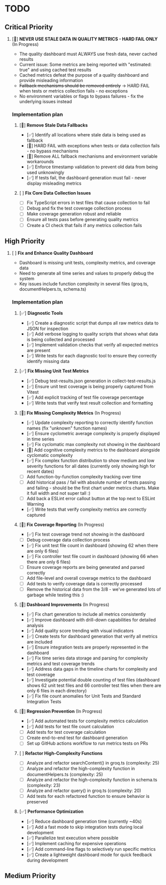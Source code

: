 # TODO

## Critical Priority
1. [🔄] **NEVER USE STALE DATA IN QUALITY METRICS - HARD FAIL ONLY** (In Progress)

    - The quality dashboard must ALWAYS use fresh data, never cached results
    - Current issue: Some metrics are being reported with "estimated: true" and using cached test results
    - Cached metrics defeat the purpose of a quality dashboard and provide misleading information
    - ~~Fallback mechanisms should be removed entirely~~ → HARD FAIL when tests or metrics collection fails - no exceptions
    - No environment variables or flags to bypass failures - fix the underlying issues instead

    ### Implementation plan
    1. [🔄] **Remove Stale Data Fallbacks**
         - [✅] Identify all locations where stale data is being used as fallback
         - [🔄] HARD FAIL with exceptions when tests or data collection fails - no bypass mechanisms
         - [🔄] Remove ALL fallback mechanisms and environment variable workarounds
         - [✅] Enforce timestamp validation to prevent old data from being used unknowingly
         - [✅] If tests fail, the dashboard generation must fail - never display misleading metrics
         
    2. [ ] **Fix Core Data Collection Issues**
         - [ ] Fix TypeScript errors in test files that cause collection to fail
         - [ ] Debug and fix the test coverage collection process
         - [ ] Make coverage generation robust and reliable
         - [ ] Ensure all tests pass before generating quality metrics
         - [ ] Create a CI check that fails if any metrics collection fails

## High Priority
1. [ ] **Fix and Enhance Quality Dashboard**

    - Dashboard is missing unit tests, complexity metrics, and coverage data
    - Need to generate all time series and values to properly debug the system
    - Key issues include function complexity in several files (groq.ts, documentHelpers.ts, schema.ts)

    ### Implementation plan
    1. [✅] **Diagnostic Tools**
         - [✅] Create a diagnostic script that dumps all raw metrics data to JSON for inspection
         - [✅] Add verbose logging to quality scripts that shows what data is being collected and processed
         - [✅] Implement validation checks that verify all expected metrics are present
         - [✅] Write tests for each diagnostic tool to ensure they correctly identify missing data

    2. [✅] **Fix Missing Unit Test Metrics**
         - [✅] Debug test-results.json generation in collect-test-results.js
         - [✅] Ensure unit test coverage is being properly captured from Vitest
         - [✅] Add explicit tracking of test file coverage percentage
         - [✅] Write tests that verify test result collection and formatting

    3. [🔄] **Fix Missing Complexity Metrics** (In Progress)
         - [✅] Update complexity reporting to correctly identify function names (fix "unknown" function names)
         - [✅] Ensure cyclometric average complexity is properly displayed in time series
         - [✅] Fix cyclomatic max complexity not showing in the dashboard
         - [🔄] Add cognitive complexity metrics to the dashboard alongside cyclomatic complexity
         - [✅] Fix complex function distribution to show medium and low severity functions for all dates (currently only showing high for recent dates)
         - [ ] Add function-by-function complexity tracking over time
         - [ ] Add historical pass / fail with absolute number of tests passing and failing - should be the first chart under metrics charts. Make it full width and not super tall :)
         - [ ] Add back a ESLint error callout button at the top next to ESLint Warning
         - [✅] Write tests that verify complexity metrics are correctly captured

    4. [🔄] **Fix Coverage Reporting** (In Progress)
         - [✅] Fix test coverage trend not showing in the dashboard
         - [ ] Debug coverage data collection process
         - [✅] Fix unit test file count in dashboard (showing 62 when there are only 6 files)
         - [✅] Fix controller test file count in dashboard (showing 66 when there are only 6 files)
         - [ ] Ensure coverage reports are being generated and parsed correctly
         - [ ] Add file-level and overall coverage metrics to the dashboard
         - [ ] Add tests to verify coverage data is correctly processed
         - [ ] Remove the historical data from the 3/8 - we've generated lots of garbage while testing this :)

    5. [🔄] **Dashboard Improvements** (In Progress)
         - [✅] Fix chart generation to include all metrics consistently
         - [✅] Improve dashboard with drill-down capabilities for detailed analysis
         - [✅] Add quality score trending with visual indicators
         - [✅] Create tests for dashboard generation that verify all metrics are included
         - [✅] Ensure integration tests are properly represented in the dashboard
         - [✅] Fix time series data storage and parsing for complexity metrics and test coverage trends
         - [✅] Address data gaps in the timeline charts for complexity and test coverage
         - [✅] Investigate potential double counting of test files (dashboard shows 62 unit test files and 66 controller test files when there are only 6 files in each directory)
         - [✅] Fix file count anomalies for Unit Tests and Standard Integration Tests

    6. [🔄] **Regression Prevention** (In Progress)
         - [✅] Add automated tests for complexity metrics calculation
         - [✅] Add tests for test file count calculation
         - [ ] Add tests for test coverage calculation
         - [ ] Create end-to-end test for dashboard generation
         - [ ] Set up GitHub actions workflow to run metrics tests on PRs

    7. [ ] **Refactor High-Complexity Functions**
         - [ ] Analyze and refactor searchContent() in groq.ts (complexity: 25)
         - [ ] Analyze and refactor the high-complexity function in documentHelpers.ts (complexity: 25)
         - [ ] Analyze and refactor the high-complexity function in schema.ts (complexity: 23)
         - [ ] Analyze and refactor query() in groq.ts (complexity: 20)
         - [ ] Add tests for each refactored function to ensure behavior is preserved

    8. [✅] **Performance Optimization**
         - [✅] Reduce dashboard generation time (currently ~40s)
         - [✅] Add a fast mode to skip integration tests during local development
         - [✅] Parallelize test execution where possible
         - [✅] Implement caching for expensive operations
         - [✅] Add command-line flags to selectively run specific metrics
         - [✅] Create a lightweight dashboard mode for quick feedback during development

## Medium Priority

